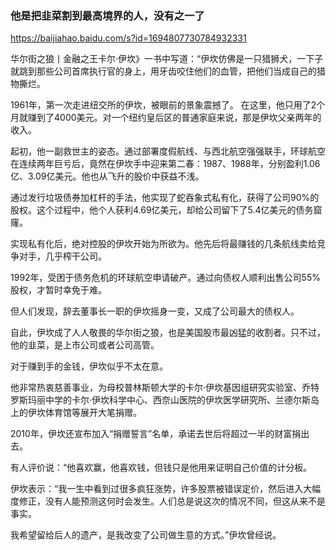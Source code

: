 ### 他是把韭菜割到最高境界的人，没有之一了
<https://baijiahao.baidu.com/s?id=1694807730784932331>

华尔街之狼丨金融之王卡尔·伊坎》一书中写道：“伊坎仿佛是一只猎狮犬，一下子就跳到那些公司首席执行官的身上，用牙齿咬住他们的血管，把他们当成自己的猎物撕烂。

1961年，第一次走进纽交所的伊坎，被眼前的景象震撼了。
在这里，他只用了2个月就赚到了4000美元。对一个纽约皇后区的普通家庭来说，那是伊坎父亲两年的收入。

起初，他一副救世主的姿态。通过部署度假航线、与西北航空强强联手，环球航空在连续两年巨亏后，竟然在伊坎手中迎来第二春：1987、1988年，分别盈利1.06亿、3.09亿美元。他也从飞升的股价中获益不浅。

通过发行垃圾债券加杠杆的手法，他实现了蛇吞象式私有化，获得了公司90%的股权。这个过程中，他个人获利4.69亿美元，却给公司留下了5.4亿美元的债务窟窿。

实现私有化后，绝对控股的伊坎开始为所欲为。他先后将最赚钱的几条航线卖给竞争对手，几乎榨干公司。

1992年，受困于债务危机的环球航空申请破产。通过向债权人顺利出售公司55%股权，才暂时幸免于难。

但人们发现，辞去董事长一职的伊坎摇身一变，又成了公司最大的债权人。

自此，伊坎成了人人敬畏的华尔街之狼，也是美国股市最凶猛的收割者。只不过，他的韭菜，是上市公司或者公司高管。

对于赚到手的金钱，伊坎似乎不太在意。

他非常热衷慈善事业，为母校普林斯顿大学的卡尔·伊坎基因组研究实验室、乔特罗斯玛丽中学的卡尔·伊坎科学中心、西奈山医院的伊坎医学研究所、兰德尔斯岛上的伊坎体育馆等展开大笔捐赠。

2010年，伊坎还宣布加入“捐赠誓言”名单，承诺去世后将超过一半的财富捐出去。

有人评价说：“他喜欢赢，他喜欢钱，但钱只是他用来证明自己价值的计分板。

伊坎表示：“我一生中看到过很多疯狂涨势，许多股票被错误定价，然后进入大幅度修正，没有人能预测这何时会发生。人们总是说这次的情况不同，但这从来不是事实。

我希望留给后人的遗产，是我改变了公司做生意的方式。”伊坎曾经说。
